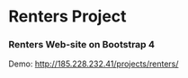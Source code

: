 # Renters Project

### Renters Web-site on Bootstrap 4

Demo: http://185.228.232.41/projects/renters/